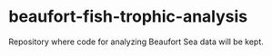 # beaufort-fish-trophic-analysis
Repository where code for analyzing Beaufort Sea data will be kept.
